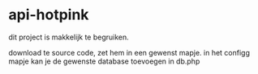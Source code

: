 # api-hotpink



dit project is makkelijk te begruiken. 

download te source code, zet hem in een gewenst mapje. in het configg mapje kan je de gewenste database toevoegen in db.php

